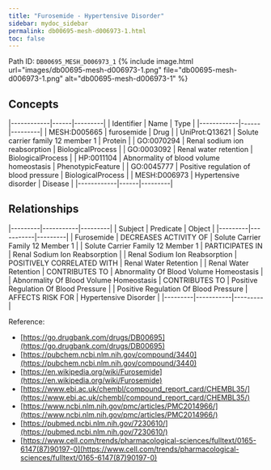 ```yaml
---
title: "Furosemide - Hypertensive Disorder"
sidebar: mydoc_sidebar
permalink: db00695-mesh-d006973-1.html
toc: false 
---
```



Path ID: `DB00695_MESH_D006973_1`
{% include image.html url="images/db00695-mesh-d006973-1.png" file="db00695-mesh-d006973-1.png" alt="db00695-mesh-d006973-1" %}

## Concepts

|------------|------|---------|
| Identifier | Name | Type    |
|------------|------|---------|
| MESH:D005665 | furosemide | Drug |
| UniProt:Q13621 | Solute carrier family 12 member 1 | Protein |
| GO:0070294 | Renal sodium ion reabsorption | BiologicalProcess |
| GO:0003092 | Renal water retention | BiologicalProcess |
| HP:0011104 | Abnormality of blood volume homeostasis | PhenotypicFeature |
| GO:0045777 | Positive regulation of blood pressure | BiologicalProcess |
| MESH:D006973 | Hypertensive disorder | Disease |
|------------|------|---------|

## Relationships

|---------|-----------|---------|
| Subject | Predicate | Object  |
|---------|-----------|---------|
| Furosemide | DECREASES ACTIVITY OF | Solute Carrier Family 12 Member 1 |
| Solute Carrier Family 12 Member 1 | PARTICIPATES IN | Renal Sodium Ion Reabsorption |
| Renal Sodium Ion Reabsorption | POSITIVELY CORRELATED WITH | Renal Water Retention |
| Renal Water Retention | CONTRIBUTES TO | Abnormality Of Blood Volume Homeostasis |
| Abnormality Of Blood Volume Homeostasis | CONTRIBUTES TO | Positive Regulation Of Blood Pressure |
| Positive Regulation Of Blood Pressure | AFFECTS RISK FOR | Hypertensive Disorder |
|---------|-----------|---------|

Reference: 
  - [https://go.drugbank.com/drugs/DB00695](https://go.drugbank.com/drugs/DB00695)
  - [https://pubchem.ncbi.nlm.nih.gov/compound/3440](https://pubchem.ncbi.nlm.nih.gov/compound/3440)
  - [https://en.wikipedia.org/wiki/Furosemide](https://en.wikipedia.org/wiki/Furosemide)
  - [https://www.ebi.ac.uk/chembl/compound_report_card/CHEMBL35/](https://www.ebi.ac.uk/chembl/compound_report_card/CHEMBL35/)
  - [https://www.ncbi.nlm.nih.gov/pmc/articles/PMC2014966/](https://www.ncbi.nlm.nih.gov/pmc/articles/PMC2014966/)
  - [https://pubmed.ncbi.nlm.nih.gov/7230610/](https://pubmed.ncbi.nlm.nih.gov/7230610/)
  - [https://www.cell.com/trends/pharmacological-sciences/fulltext/0165-6147(87)90197-0](https://www.cell.com/trends/pharmacological-sciences/fulltext/0165-6147(87)90197-0)
